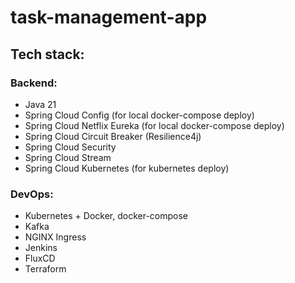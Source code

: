 ﻿# task-management-app
## Tech stack:
### Backend:
- Java 21
- Spring Cloud Config (for local docker-compose deploy)
- Spring Cloud Netflix Eureka (for local docker-compose deploy)
- Spring Cloud Circuit Breaker (Resilience4j)
- Spring Cloud Security
- Spring Cloud Stream
- Spring Cloud Kubernetes (for kubernetes deploy)

### DevOps:
- Kubernetes + Docker, docker-compose
- Kafka
- NGINX Ingress
- Jenkins
- FluxCD
- Terraform

